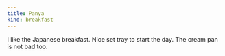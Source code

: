 ```yaml
---
title: Panya
kind: breakfast
---
```

I like the Japanese breakfast. Nice set tray to start the day. The cream pan is not bad too.

